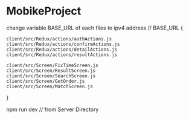 # MobikeProject

change variable BASE_URL of each files to ipv4 address // BASE_URL
{

	client/src/Redux/actions/authActions.js
	client/src/Redux/actions/confirmActions.js
	client/src/Redux/actions/detailActions.js
	client/src/Redux/actions/resultActions.js
	
	client/src/Screen/FixTimeScreen.js
	client/src/Screen/ResultScreen.js
	client/src/Screen/SearchScreen.js
	client/src/Screen/GetOrder.js
	client/src/Screen/MatchScreen.js
}

npm run dev // from Server Directory
